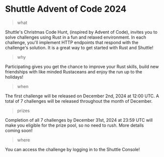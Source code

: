 # Shuttle Advent of Code 2024

> what

Shuttle's Christmas Code Hunt, (inspired by Advent of Code), invites you to solve challenges using Rust in a fun and relaxed environment. In each challenge, you'll implement HTTP endpoints that respond with the challenge's solution. It is a great way to get started with Rust and Shuttle!

> why

Participating gives you get the chance to improve your Rust skills, build new friendships with like minded Rustaceans and enjoy the run up to the holidays!

> when

The first challenge will be released on December 2nd, 2024 at 12:00 UTC. A total of 7 challenges will be released throughout the month of December.

> prizes

Completion of all 7 challenges by December 31st, 2024 at 23:59 UTC will make you eligible for the prize pool, so no need to rush. More details coming soon!

> where

You can access the challenge by logging in to the Shuttle Console!
